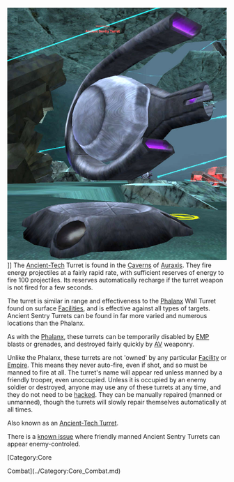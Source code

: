 ![](../images/AT_Turret.jpg "fig:AT_Turret.jpg")\]\] The
[Ancient-Tech](../terminology/Ancient_Technology.md) Turret is found in the
[Caverns](../locations/Caverns.md) of [Auraxis](../locations/Auraxis.md). They
fire energy projectiles at a fairly rapid rate, with sufficient reserves
of energy to fire 100 projectiles. Its reserves automatically recharge
if the turret weapon is not fired for a few seconds.

The turret is similar in range and effectiveness to the
[Phalanx](Phalanx.md) Wall Turret found on surface
[Facilities](../locations/Facilities.md), and is effective against all types
of targets. Ancient Sentry Turrets can be found in far more varied and
numerous locations than the Phalanx.

As with the [Phalanx](Phalanx.md), these turrets can be
temporarily disabled by [EMP](../commands/EMP.md) blasts or grenades, and
destroyed fairly quickly by [AV](../certifications/Anti-Vehicular.md) weaponry.

Unlike the Phalanx, these turrets are not 'owned' by any particular
[Facility](../locations/Facilities.md) or [Empire](../terminology/Empire.md). This
means they never auto-fire, even if shot, and so must be manned to fire
at all. The turret's name will appear red unless manned by a friendly
trooper, even unoccupied. Unless it is occupied by an enemy soldier or
destroyed, anyone may use any of these turrets at any time, and they do
not need to be [hacked](../terminology/Hack.md). They can be manually repaired
(manned or unmanned), though the turrets will slowly repair themselves
automatically at all times.

Also known as an [Ancient-Tech Turret](Ancient-Tech_Turret.md).

There is a [known issue](../etc/Known_Issues.md) where friendly manned
Ancient Sentry Turrets can appear enemy-controled.

<!--[Category:Game Items](../Category:Game_Items.md)--> [Category:Core
Combat](../Category:Core_Combat.md)
